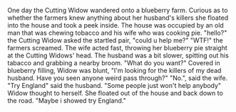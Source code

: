 One day the Cutting Widow wandered onto a blueberry farm.
Curious as to whether the farmers knew anything about her husband's killers she floated into the house and took a peek inside. 
The house was occupied by an old man that was chewing tobacco and his wife who was cooking pie.
"hello?" the Cutting Widow asked the startled pair, "could u help me?"
"WTF!" the farmers screamed.
The wife acted fast, throwing her blueberry pie straight at the Cutting Widows' head.
The husband was a bit slower, spitting out his tabacco and grabbing a nearby broom.
"What do you want?"
Covered in blueberry filling, Widow was blunt, "I'm looking for the killers of my dead husband. Have you seen anyone weird pass through?"
"No.", said the wife.
"Try England" said the husband.
"Some people just won't help anybody" Widow thought to herself. 
She floated out of the house and back down to the road.
"Maybe i showed try England."